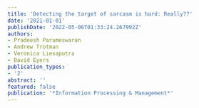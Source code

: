 ```yaml
---
title: 'Detecting the target of sarcasm is hard: Really??'
date: '2021-01-01'
publishDate: '2022-05-06T01:33:24.267992Z'
authors:
- Pradeesh Parameswaran
- Andrew Trotman
- Veronica Liesaputra
- David Eyers
publication_types:
- '2'
abstract: ''
featured: false
publication: '*Information Processing & Management*'
---
```


